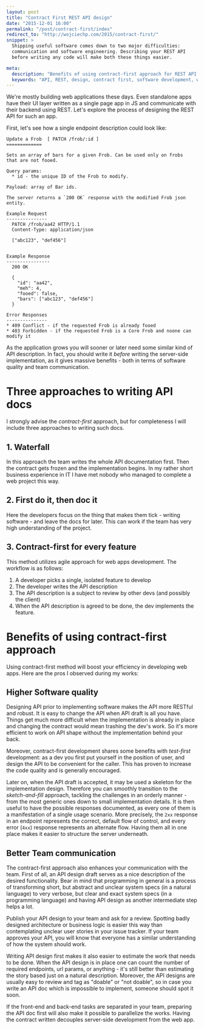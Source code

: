```yaml
---
layout: post
title: "Contract First REST API design"
date: "2015-12-01 16:00"
permalink: "/post/contract-first/index"
redirect_to: "http://wojciechp.com/2015/contract-first/"
snippet: >
  Shipping useful software comes down to two major difficulties:
  communication and software engineering. Describing your REST API
  before writing any code will make both these things easier.

meta:
  description: "Benefits of using contract-first approach for REST API design"
  keywords: "API, REST, design, contract first, software development, web services"
---
```


We're mostly building web applications these days. Even standalone apps have
their UI layer written as a single page app in JS and communicate with
their backend using REST. Let's explore the process of designing the
REST API for such an app.

First, let's see how a single endpoint description could look like:

```
Update a Frob  [ PATCH /frob/:id ]
=============

Sets an array of bars for a given Frob. Can be used only on frobs
that are not fooed.

Query params:
  * id - the unique ID of the Frob to modify.

Payload: array of Bar ids.

The server returns a `200 OK` response with the modified Frob json entity.

Example Request
---------------
  PATCH /frob/aa42 HTTP/1.1
  Content-Type: application/json

  ["abc123", "def456"]


Example Response
----------------
  200 OK

  {
    "id": "aa42",
    "meh": 4,
    "fooed": false,
    "bars": ["abc123", "def456"]
  }

Error Responses
---------------
* 409 Conflict - if the requested Frob is already fooed
* 403 Forbidden - if the requested Frob is a Core Frob and noone can modify it
```

As the application grows you will sooner or later need some similar kind of
API description. In fact, you should write it *before* writing the server-side
implementation, as it gives massive benefits - both in terms of software
quality and team communication.

# Three approaches to writing API docs

I strongly advise the *contract-first* approach, but for completeness
I will include three approaches to writing such docs.

## 1. Waterfall
In this approach the team writes the whole API documentation first.
Then the contract gets frozen and the implementation begins.
In my rather short business experience in IT I have met nobody
who managed to complete a web project this way.

## 2. First do it, then doc it
Here the developers focus on the thing that makes them tick - writing software - and
leave the docs for later. This can work if the team has very high
understanding of the project.

## 3. Contract-first for every feature
This method utilizes agile approach for web apps development. The workflow is
as follows:

1. A developer picks a single, isolated feature to develop
2. The developer writes the API description
3. The API description is a subject to review by other devs (and possibly the client)
4. When the API description is agreed to be done, the dev implements the feature.


# Benefits of using contract-first approach
Using contract-first method will boost your efficiency in developing
web apps. Here are the pros I observed during my works:

## Higher Software quality

Designing API prior to implementing software makes the API more RESTful and robust.
It is easy to change the API when API draft is all you have. Things get
much more difficult when the implementation is already in place and changing
the contract would mean trashing the dev's work. So it's more efficient
to work on API shape without the implementation behind your back.

Moreover, contract-first development shares some benefits with *test-first*
development: as a dev you first put yourself in the position of user,
and design the API to be convenient for the caller. This has proven
to increase the code quality and is generally encouraged.

Later on, when the API draft is accepted, it may be used a skeleton
for the implementation design. Therefore you can smoothly transition to
the *sketch-and-fill* approach, tackling the challenges in an
orderly manner - from the most generic ones down to small implementation details.
It is then useful to have the possible responses documented, as every one
of them is a manifestation of a single usage scenario. More precisely,
the `2xx` response in an endpoint represents the correct, default flow of control,
and every error (`4xx`) response represents an alternate flow. Having them
all in one place makes it easier to structure the server underneath.

## Better Team communication

The contract-first approach also enhances your communication with the team.
First of all, an API design draft serves as a nice description of the desired
functionality. Bear in mind that programming in general is a process of transforming
short, but abstract and unclear system specs (in a natural language)
to very verbose, but clear and exact system specs (in a programming language)
and having API design as another intermediate step helps a lot.

Publish your API design to your team and ask for a review. Spotting
badly designed architecture or business logic is easier this way than
contemplating unclear user stories in your issue tracker. If your
team approves your API, you will know that everyone has a similar
understanding of how the system should work.

Writing API design first makes it also easier to estimate the work that
needs to be done. When the API design is in place one can count the number
of required endpoints, url params, or anything - it's still better than
estimating the story based just on a natural description. Moreover,
the API designs are usually easy to review and tag as "doable" or "not doable",
so in case you write an API doc which is impossible to implement, someone
should spot it soon.

If the front-end and back-end tasks are separated in your team,
preparing the API doc first will also make it possible to parallelize the works.
Having the contract written decouples server-side development from the web app.
